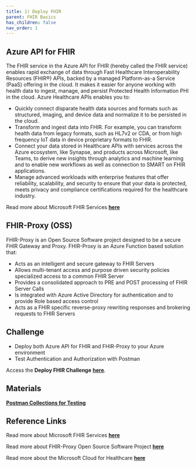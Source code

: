 ```yaml
---
title: 1) Deploy FHIR
parent: FHIR Basics
has_children: false
nav_order: 1
---
```


## Azure API for FHIR

The FHIR service in the Azure API for FHIR (hereby called the FHIR service) enables rapid exchange of data through Fast Healthcare Interoperability Resources (FHIR®) APIs, backed by a managed Platform-as-a Service (PaaS) offering in the cloud. It makes it easier for anyone working with health data to ingest, manage, and persist Protected Health Information PHI in the cloud.  Azure Healthcare APIs enables you to:
- Quickly connect disparate health data sources and formats such as structured, imaging, and device data and normalize it to be persisted in the cloud.
- Transform and ingest data into FHIR. For example, you can transform health data from legacy formats, such as HL7v2 or CDA, or from high frequency IoT data in device proprietary formats to FHIR.
- Connect your data stored in Healthcare APIs with services across the Azure ecosystem, like Synapse, and products across Microsoft, like Teams, to derive new insights through analytics and machine learning and to enable new workflows as well as connection to SMART on FHIR applications.
- Manage advanced workloads with enterprise features that offer reliability, scalability, and security to ensure that your data is protected, meets privacy and compliance certifications required for the healthcare industry.

Read more about Microsoft FHIR Services **[here](https://docs.microsoft.com/en-us/azure/healthcare-apis/)** 


## FHIR-Proxy (OSS)
FHIR-Proxy is an Open Source Software project designed to be a secure FHIR Gateway and Proxy.  FHIR-Proxy is an Azure Function based solution that:
- Acts as an intelligent and secure gateway to FHIR Servers
- Allows multi-tenant access and purpose driven security policies specialized access to a common FHIR Server
- Provides a consolidated approach to PRE and POST processing of FHIR Server Calls 
- Is integrated with Azure Active Directory for authentication and to provide Role based access control
- Acts as a FHIR specific reverse-proxy rewriting responses and brokering requests to FHIR Servers


## Challenge 
+ Deploy both Azure API for FHIR and FHIR-Proxy to your Azure environment 
+ Test Authentication and Authorization with Postman

Access the __Deploy FHIR Challenge__ **[here](https://github.com/microsoft/openhack-mc4h/tree/main/Challenge-1)**.



## Materials 
**[Postman Collections for Testing](./assets/zip/MC4H_Testing.postman_collection.zip)**


## Reference Links 
Read more about Microsoft FHIR Services **[here](https://docs.microsoft.com/en-us/azure/healthcare-apis/)** 

Read more about FHIR-Proxy Open Source Software Project **[here](https://github.com/microsoft/fhir-proxy)** 
 
Read more about the Microsoft Cloud for Healthcare **[here](https://www.microsoft.com/en-us/industry/health/microsoft-cloud-for-healthcare)**
